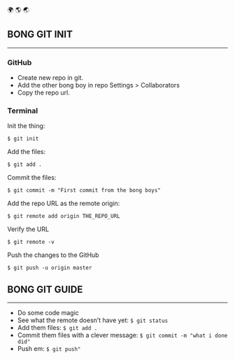 <!--
    
     
          '             .           .
       o       '   o  .     '   . O
    '   .   ' .   _____  '    .      .
     .     .   .mMMMMMMMm.  '  o  '   .
   '   .     .MMXXXXXXXXXMM.    .   ' 
  .       . /XX77:::::::77XX\ .   .   .
     o  .  ;X7:::''''''':::7X;   .  '
    '    . |::'.: BONG    '::| .   .  .
       .   ;:.:.            :;. o   .
    '     . \'.:            /.    '   .
       .     `.':.        .'.  '    .
     '   . '  .`-._____.-'   .  . '  .
      ' o   '  .   O   .   '  o    '
       . ' .  ' . '  ' O   . '  '   '
        . .   '    '  .  '   . '  '
         . .'..' . ' ' . . '.  . '
          `.':.'        ':'.'.'
            `\\_  |     _//'
              \(  |\    )/
              //\ |_\  /\\
             (/ /\(" )/\ \)
              \/\ (  ) /\/
                 |(  )|
                 | \( \
                 |  )  \
                 |      \
                 |       \
                 |        `.__,
                 \_________.-'Ojo/gnv
    
          http://bong.international/
    
-->

:earth_africa: :earth_americas: :earth_asia:

##  BONG GIT INIT
----

### GitHub

* Create new repo in git.
* Add the other bong boy in repo Settings > Collaborators
* Copy the repo url.


### Terminal

Init the thing:

```
$ git init
```

Add the files:

```
$ git add .
```

Commit the files:

```
$ git commit -m "First commit from the bong boys"
```

Add the repo URL as the remote origin:

```
$ git remote add origin THE_REPO_URL
```

Verify the URL

```
$ git remote -v
```

Push the changes to the GitHub

```
$ git push -u origin master
```

## BONG GIT GUIDE
----

* Do some code magic
* See what the remote doesn’t have yet: `$ git status`
* Add them files: `$ git add .`
* Commit them files with a clever message: `$ git commit -m "what i done did"`
* Push em: `$ git push"`
